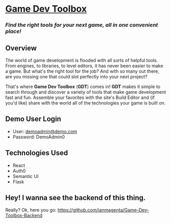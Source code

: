 # [Game Dev Toolbox](https://game-dev-toolbox.herokuapp.com/)

### _Find the right tools for your next game, all in one convenient place!_

## Overview

The world of game development is flooded with all sorts of helpful tools. From engines, to libraries, to level editors, it has never been easier to make a game. But what's the right tool for the job? And with so many out there, are you missing one that could slot perfectly into your next project?

That's where **Game Dev Toolbox** (**GDT**) comes in! **GDT** makes it simple to search through and discover a variety of tools that make game development fast and fun. Assemble your favorites with the site's Build Editor and (if you'd like) share with the world all of the technologies your game is built on.

## Demo User Login
- User: demoadmin@demo.com
- Password: DemoAdmin0

## Technologies Used

- React
- Auth0
- Semantic UI
- Flask

## Hey! I wanna see the backend of this thing.

Really? Ok, here you go: https://github.com/ianmagenta/Game-Dev-Toolbox-Backend
